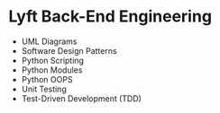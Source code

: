# Lyft Back-End Engineering

- UML Diagrams
- Software Design Patterns
- Python Scripting
- Python Modules
- Python OOPS
- Unit Testing
- Test-Driven Development (TDD)
